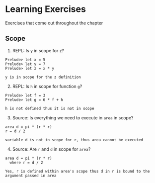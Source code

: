 # Learning Exercises
Exercises that come out throughout the chapter

## Scope
1. REPL: Is `y` in scope for `z`?

  ```
  Prelude> let x = 5
  Prelude> let y = 7
  Prelude> let z = x * y

  y is in scope for the z definition
  ```

2. REPL: Is `h` in scope for function `g`?

  ```
  Prelude> let f = 3
  Prelude> let g = 6 * f + h

  h is not defined thus it is not in scope
  ```

3. Source: Is everything we need to execute in `area` in scope?

  ```
  area d = pi * (r * r)
  r = d / 2

  variable d is not in scope for r, thus area cannot be executed
  ```

4. Source: Are `r` and `d` in scope for `area`?

  ```
  area d = pi * (r * r)
    where r = d / 2

  Yes, r is defined within area's scope thus d in r is bound to the argument passed in area
  ```
